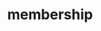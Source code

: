 ---
path: "/home/baptism"
title: "membership"
image: "headPriest.jpg"
description: "Please send me a desciption to add for this topic. Any info that will be usefull to know before conntacting the church about this service"
---